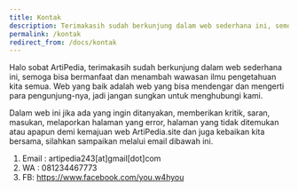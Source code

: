 ```yaml
---
title: Kontak
description: Terimakasih sudah berkunjung dalam web sederhana ini, semoga bisa bermanfaat dan menambah wawasan ilmu pengetahuan kita semua. 
permalink: /kontak
redirect_from: /docs/kontak
---
```

Halo sobat ArtiPedia, terimakasih sudah berkunjung dalam web sederhana ini, semoga bisa bermanfaat dan menambah wawasan ilmu pengetahuan kita semua. Web yang baik adalah web yang bisa mendengar dan mengerti para pengunjung-nya, jadi jangan sungkan untuk menghubungi kami.

Dalam  web ini jika ada yang ingin ditanyakan, memberikan kritik, saran, masukan, melaporkan halaman yang error, halaman yang tidak ditemukan atau apapun demi kemajuan web ArtiPedia.site dan juga kebaikan kita bersama, silahkan sampaikan melalui email dibawah ini.

1. Email : artipedia243[at]gmail[dot]com
2. WA : 081234467773
3. FB: https://www.facebook.com/you.w4hyou
